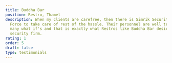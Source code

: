 ```yaml
---
title: Buddha Bar
position: Restro, Thamel
description: When my clients are carefree, then there is Simrik Security Gurkha
  Force to take care of rest of the hassle. Their personnel are well trained for
  many what if's and that is exactly what Restros like Buddha Bar desires from a
  security firm.
rating: 1
order: 5
draft: false
type: testimonials
---
```

